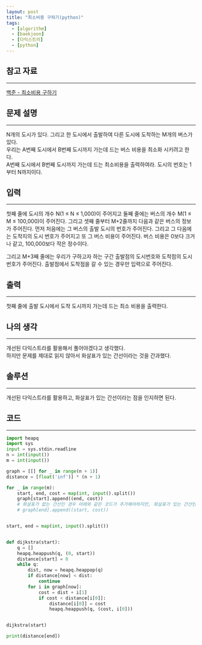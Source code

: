 ```yaml
---
layout: post
title: "최소비용 구하기(python)"
tags:
  - [algorithm]
  - [baekjoon]
  - [다익스트라]
  - [python]
---
```


## 참고 자료

---

[백준 - 최소비용 구하기](https://www.acmicpc.net/problem/1916)

## 문제 설명

---

N개의 도시가 있다. 그리고 한 도시에서 출발하여 다른 도시에 도착하는 M개의 버스가 있다.  
우리는 A번째 도시에서 B번째 도시까지 가는데 드는 버스 비용을 최소화 시키려고 한다.  
A번째 도시에서 B번째 도시까지 가는데 드는 최소비용을 출력하여라. 도시의 번호는 1부터 N까지이다.

## 입력

---

첫째 줄에 도시의 개수 N(1 ≤ N ≤ 1,000)이 주어지고 둘째 줄에는 버스의 개수 M(1 ≤ M ≤ 100,000)이 주어진다. 그리고 셋째 줄부터 M+2줄까지 다음과 같은 버스의 정보가 주어진다. 먼저 처음에는 그 버스의 출발 도시의 번호가 주어진다. 그리고 그 다음에는 도착지의 도시 번호가 주어지고 또 그 버스 비용이 주어진다. 버스 비용은 0보다 크거나 같고, 100,000보다 작은 정수이다.

그리고 M+3째 줄에는 우리가 구하고자 하는 구간 출발점의 도시번호와 도착점의 도시번호가 주어진다. 출발점에서 도착점을 갈 수 있는 경우만 입력으로 주어진다.

## 출력

---

첫째 줄에 출발 도시에서 도착 도시까지 가는데 드는 최소 비용을 출력한다.

## 나의 생각

---

개선된 다익스트라를 활용해서 풀어야겠다고 생각했다.  
하지만 문제를 제대로 읽지 않아서 화살표가 있는 간선이라는 것을 간과했다.

## 솔루션

---

개선된 다익스트라를 활용하고, 화살표가 있는 간선이라는 점을 인지하면 된다.

## 코드

---

```python
import heapq
import sys
input = sys.stdin.readline
n = int(input())
m = int(input())

graph = [[] for _ in range(n + 1)]
distance = [float('inf')] * (n + 1)

for _ in range(m):
    start, end, cost = map(int, input().split())
    graph[start].append((end, cost))
    # 화살표가 없는 간선인 경우 아래와 같은 코드가 추가해야하지만, 화살표가 있는 간선인 경우 아래 코드는 추가되면 안된다.
    # graph[end].append((start, cost))


start, end = map(int, input().split())


def dijkstra(start):
    q = []
    heapq.heappush(q, (0, start))
    distance[start] = 0
    while q:
        dist, now = heapq.heappop(q)
        if distance[now] < dist:
            continue
        for i in graph[now]:
            cost = dist + i[1]
            if cost < distance[i[0]]:
                distance[i[0]] = cost
                heapq.heappush(q, (cost, i[0]))


dijkstra(start)

print(distance[end])

```
